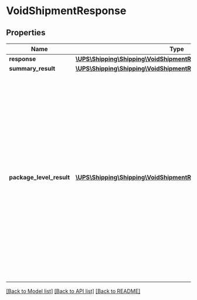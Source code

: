 # VoidShipmentResponse

## Properties
Name | Type | Description | Notes
------------ | ------------- | ------------- | -------------
**response** | [**\UPS\Shipping\Shipping\VoidShipmentResponseResponse**](VoidShipmentResponseResponse.md) |  | 
**summary_result** | [**\UPS\Shipping\Shipping\VoidShipmentResponseSummaryResult**](VoidShipmentResponseSummaryResult.md) |  | 
**package_level_result** | [**\UPS\Shipping\Shipping\VoidShipmentResponsePackageLevelResult[]**](VoidShipmentResponsePackageLevelResult.md) | Contains the Package Level Results.  **NOTE:** For versions &gt;&#x3D; v2403, this element will always be returned as an array. For requests using versions &lt; v2403, this element will be returned as an array if there is more than one object and a single object if there is only 1. | [optional] 

[[Back to Model list]](../../README.md#documentation-for-models) [[Back to API list]](../../README.md#documentation-for-api-endpoints) [[Back to README]](../../README.md)


